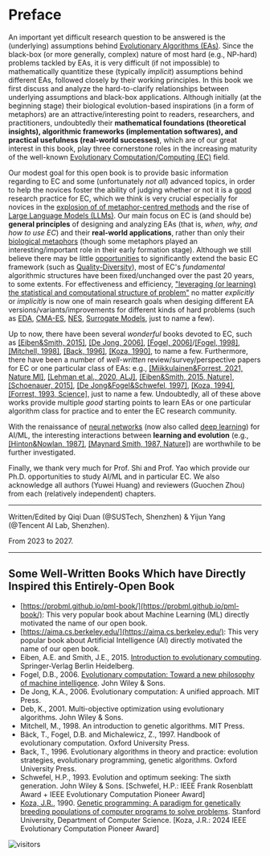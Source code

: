 # Preface

An important yet difficult research question to be answered is the (underlying) assumptions behind [Evolutionary Algorithms (EAs)](https://www.nature.com/articles/nature14544). Since the black-box (or more generally, complex) nature of most hard (e.g., NP-hard) problems tackled by EAs, it is very difficult (if not impossible) to mathematically quantitize these (typically *implicit*) assumptions behind different EAs, followed closely by their working principles. In this book we first discuss and analyze the hard-to-clarify relationships between underlying assumptions and black-box applications. Although initially (at the beginning stage) their biological evolution-based inspirations (in a form of metaphors) are an attractive/interesting point to readers, researchers, and practitioners, undoubtedly their **mathematical foundations (theoretical insights), algorithmic frameworks (implementation softwares), and practical usefulness (real-world successes)**, which are of our great interest in this book, play three cornerstone roles in the increasing maturity of the well-known [Evolutionary Computation/Computing (EC)](https://link.springer.com/book/10.1007/978-3-662-44874-8) field.

Our modest goal for this open book is to provide basic information regarding to EC and some (unfortunately *not all*) advanced topics, in order to help the novices foster the ability of judging whether or not it is a [good](https://link.springer.com/article/10.1007/s11721-021-00202-9) research practice for EC, which we think is very crucial especially for novices in the [explosion of of metaphor-centred methods](https://publications.aston.ac.uk/id/eprint/44574/1/ALIFE_LLCS.pdf) and the rise of [Large Language Models (LLMs)](https://chat.openai.com/). Our main focus on EC is (and should be) **general principles** of designing and analyzing EAs (that is, *when, why, and how to use EC*) and their **real-world applications**, rather than only their [biological metaphors](https://github.com/Evolutionary-Intelligence/DistributedEvolutionaryComputation/blob/main/Summary/EvolutionaryComputation.md#metaheuristics) (though some metaphors played an interesting/important role in their early formation stage). Although we still believe there may be little [opportunities](https://www.nature.com/articles/s42256-020-00278-8) to significantly extend the basic EC framework (such as [Quality-Diversity](https://www.nature.com/articles/nature14422)), most of EC's *fundamental* algorithmic structures have been fixed/unchanged over the past 20 years, to some extents. For effectiveness and efficiency, ["leveraging (or learning) the statistical and computational structure of problem"](https://www.nowpublishers.com/article/Details/MAL-070) no matter *explicitly* or *implicitly* is now one of main research goals when desiging different EA versions/variants/improvements for different kinds of hard problems (such as [EDA](), [CMA-ES](), [NES](), [Surrogate Models](), just to name a few).

Up to now, there have been several *wonderful* books devoted to EC, such as [[Eiben&Smith, 2015]](https://link.springer.com/book/10.1007/978-3-662-44874-8), [[De Jong, 2006]](https://ieeexplore.ieee.org/book/6267245), [[Fogel, 2006]](https://ieeexplore.ieee.org/book/5237910)/[[Fogel, 1998]](https://ieeexplore.ieee.org/book/5263042), [[Mitchell, 1998]](https://direct.mit.edu/books/book/4675/An-Introduction-to-Genetic-Algorithms), [[Back, 1996]](https://academic.oup.com/book/40791), [[Koza, 1990]](http://infolab.stanford.edu/pub/cstr/reports/cs/tr/90/1314/CS-TR-90-1314.pdf), to name a few. Furthermore, there have been a number of *well-written* review/survey/perspective papers for EC or one particular class of EAs: e.g., [[Miikkulainen&Forrest, 2021, Nature MI]](https://www.nature.com/articles/s42256-020-00278-8), [[Lehman et al., 2020, ALJ]](https://direct.mit.edu/artl/article/26/2/274/93255/The-Surprising-Creativity-of-Digital-Evolution-A), [[Eiben&Smith, 2015, Nature]](https://www.nature.com/articles/nature14544), [[Schoenauer, 2015]](https://link.springer.com/chapter/10.1007/978-94-017-9014-7_28), [[De Jong&Fogel&Schwefel, 1997]](https://www.taylorfrancis.com/chapters/edit/10.1201/9781482268713-13/history-evolutionary-computation), [[Koza, 1994]](), [[Forrest, 1993, Science]](https://www.science.org/doi/10.1126/science.8346439), just to name a few. Undoubtedly, all of these above works provide multiple *good* starting points to learn EAs or one particular algorithm class for practice and to enter the EC research community.

With the renaissance of [neural networks](https://www.sciencedirect.com/science/article/abs/pii/S0893608014002135) (now also called [deep learning](https://www.nature.com/articles/nature14539)) for AI/ML, the interesting interactions between **learning and evolution** (e.g., [[Hinton&Nowlan, 1987]](https://www.cs.toronto.edu/~hinton/absps/baldwin.pdf), [[Maynard Smith, 1987, Nature]](https://www.cs.toronto.edu/~hinton/absps/maynardsmith.pdf)) are worthwhile to be further investigated.

Finally, we thank very much for Prof. Shi and Prof. Yao which provide our Ph.D. opportunities to study AI/ML and in particular EC. We also acknowledge all authors (Yuwei Huang) and reviewers (Guochen Zhou) from each (relatively independent) chapters.

************** *** **************
Written/Edited by Qiqi Duan (@SUSTech, Shenzhen) & Yijun Yang (@Tencent AI Lab, Shenzhen).

From 2023 to 2027.
************** *** **************

## Some Well-Written Books Which have Directly Inspired this Entirely-Open Book

* [https://probml.github.io/pml-book/](https://probml.github.io/pml-book/): This very popular book about Machine Learning (ML) directly motivated the name of our open book.
* [https://aima.cs.berkeley.edu/](https://aima.cs.berkeley.edu/): This very popular book about Artificial Intelligence (AI) directly motivated the name of our open book.
* Eiben, A.E. and Smith, J.E., 2015. [Introduction to evolutionary computing](https://link.springer.com/book/10.1007/978-3-662-44874-8). Springer-Verlag Berlin Heidelberg.
* Fogel, D.B., 2006. [Evolutionary computation: Toward a new philosophy of machine intelligence](https://www.wiley.com/en-sg/Evolutionary+Computation%3A+Toward+a+New+Philosophy+of+Machine+Intelligence%2C+3rd+Edition-p-9780471749202). John Wiley & Sons.
* De Jong, K.A., 2006. Evolutionary computation: A unified approach. MIT Press.
* Deb, K., 2001. Multi-objective optimization using evolutionary algorithms. John Wiley & Sons.
* Mitchell, M., 1998. An introduction to genetic algorithms. MIT Press.
* Bäck, T., Fogel, D.B. and Michalewicz, Z., 1997. Handbook of evolutionary computation. Oxford University Press.
* Back, T., 1996. Evolutionary algorithms in theory and practice: evolution strategies, evolutionary programming, genetic algorithms. Oxford University Press.
* Schwefel, H.P., 1993. Evolution and optimum seeking: The sixth generation. John Wiley & Sons. [Schwefel, H.P.: IEEE Frank Rosenblatt Award + IEEE Evolutionary Computation Pioneer Award]
* [Koza, J.R.](https://www.genetic-programming.org/), 1990. [Genetic programming: A paradigm for genetically breeding populations of computer programs to solve problems](http://infolab.stanford.edu/pub/cstr/reports/cs/tr/90/1314/CS-TR-90-1314.pdf). Stanford University, Department of Computer Science. [Koza, J.R.: 2024 IEEE Evolutionary Computation Pioneer Award]

![visitors](https://visitor-badge.laobi.icu/badge?page_id=Evolutionary-Intelligence.ECAModernPerspective)

